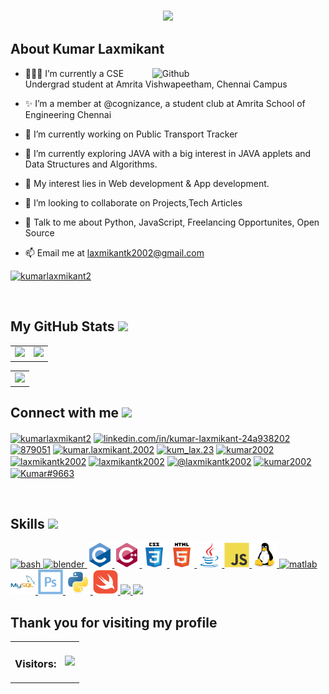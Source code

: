 <h3 align="center">
                  <p align="center">
  <a href="https://github.com/DenverCoder1/readme-typing-svg"><img src="https://readme-typing-svg.herokuapp.com?color=8203B3&lines=Hi+this+is+Kumar+Laxmikant;Computer+Science+Student;iOS+App+Developer;DS%20|%20AI%20|%20ML%20Enthusiast;Web%20Developer;Always%20learning%20new%20things&center=true&width=500&height=100"></a>
                  </p>
</h3>

<h2> About Kumar Laxmikant </h2> 

<img width="55%" align="right" alt="Github" src="https://camo.githubusercontent.com/bb27b9c1df90df738e91a54665d3adb08f60583fad2f266ffbde14508e6dc918/68747470733a2f2f692e70696e696d672e636f6d2f6f726967696e616c732f65342f32362f37302f65343236373032656466383734623138316163656431653266613563366364652e676966" />


- 👨🏽‍💻 I’m currently a CSE Undergrad student at Amrita Vishwapeetham, Chennai Campus

- ✨ I’m a member at @cognizance, a student club at Amrita School of Engineering Chennai

- 🔭 I’m currently working on Public Transport Tracker

- 🌱 I’m currently exploring JAVA with a big interest in JAVA applets and Data Structures and Algorithms.

- 🤔 My interest lies in Web development & App development.

- 👯 I’m looking to collaborate on Projects,Tech Articles 

- 💬 Talk to me about Python, JavaScript, Freelancing Opportunites, Open Source 

- 📫 Email me at <a href="mailto:laxmikantk2002@gmail.com">laxmikantk2002@gmail.com</a>

<p align="left"> <a href="https://twitter.com/kumarlaxmikant2" target="blank"><img src="https://img.shields.io/twitter/follow/kumarlaxmikant2?logo=twitter&style=for-the-badge" alt="kumarlaxmikant2" /></a> </p>

<br>

<h2> My GitHub Stats <img src='https://media1.giphy.com/media/du3J3cXyzhj75IOgvA/giphy.gif?cid=ecf05e47x2g034i9pzwtzzsd3xgg2w9nr94t4tflbbgo3008&rid=giphy.gif' width='32px'> </h2>
<table>
  <tr>
    <td>
      <img src="https://github-readme-stats.vercel.app/api?username=Kumar-laxmi&show_icons=true&include_all_commits=true&count_private=true&hide_border=true&theme=algolia"   />
    </td>
    <td>
      <img src="https://github-readme-streak-stats.herokuapp.com?user=Kumar-laxmi&theme=algolia&hide_border=true" />
    </td>                           
  </tr>
</table>
<table>
    <tr>
      <td>
        <img src="https://github-profile-trophy.vercel.app/?username=Kumar-laxmi&theme=algolia&column=3" />
      </td>
  </tr>
</table>

<h2> Connect with me <img src='https://raw.githubusercontent.com/ShahriarShafin/ShahriarShafin/main/Assets/handshake.gif' width="100px"> </h2>
<p align="left">
<a href="https://twitter.com/kumarlaxmikant2" target="blank"><img align="center" src="https://raw.githubusercontent.com/rahuldkjain/github-profile-readme-generator/master/src/images/icons/Social/twitter.svg" alt="kumarlaxmikant2" height="30" width="40" /></a>
<a href="https://linkedin.com/in/linkedin.com/in/kumar-laxmikant-24a938202" target="blank"><img align="center" src="https://raw.githubusercontent.com/rahuldkjain/github-profile-readme-generator/master/src/images/icons/Social/linked-in-alt.svg" alt="linkedin.com/in/kumar-laxmikant-24a938202" height="30" width="40" /></a>
<a href="https://stackoverflow.com/users/879051" target="blank"><img align="center" src="https://raw.githubusercontent.com/rahuldkjain/github-profile-readme-generator/master/src/images/icons/Social/stack-overflow.svg" alt="879051" height="30" width="40" /></a>
<a href="https://fb.com/kumar.laxmikant.2002" target="blank"><img align="center" src="https://raw.githubusercontent.com/rahuldkjain/github-profile-readme-generator/master/src/images/icons/Social/facebook.svg" alt="kumar.laxmikant.2002" height="30" width="40" /></a>
<a href="https://instagram.com/kum_lax.23" target="blank"><img align="center" src="https://raw.githubusercontent.com/rahuldkjain/github-profile-readme-generator/master/src/images/icons/Social/instagram.svg" alt="kum_lax.23" height="30" width="40" /></a>
<a href="https://www.codechef.com/users/kumar2002" target="blank"><img align="center" src="https://cdn.jsdelivr.net/npm/simple-icons@3.1.0/icons/codechef.svg" alt="kumar2002" height="30" width="40" /></a>
<a href="https://www.hackerrank.com/laxmikantk2002" target="blank"><img align="center" src="https://raw.githubusercontent.com/rahuldkjain/github-profile-readme-generator/master/src/images/icons/Social/hackerrank.svg" alt="laxmikantk2002" height="30" width="40" /></a>
<a href="https://www.leetcode.com/laxmikantk2002" target="blank"><img align="center" src="https://raw.githubusercontent.com/rahuldkjain/github-profile-readme-generator/master/src/images/icons/Social/leet-code.svg" alt="laxmikantk2002" height="30" width="40" /></a>
<a href="https://www.hackerearth.com/@laxmikantk2002" target="blank"><img align="center" src="https://raw.githubusercontent.com/rahuldkjain/github-profile-readme-generator/master/src/images/icons/Social/hackerearth.svg" alt="@laxmikantk2002" height="30" width="40" /></a>
<a href="https://www.topcoder.com/members/kumar2002" target="blank"><img align="center" src="https://cdn.jsdelivr.net/npm/simple-icons@3.0.1/icons/topcoder.svg" alt="kumar2002" height="30" width="40" /></a>
<a href="https://discord.gg/Kumar#9663" target="blank"><img align="center" src="https://raw.githubusercontent.com/rahuldkjain/github-profile-readme-generator/master/src/images/icons/Social/discord.svg" alt="Kumar#9663" height="30" width="40" /></a>
</p>

<br>

<h2> Skills <img src = "https://media2.giphy.com/media/QssGEmpkyEOhBCb7e1/giphy.gif?cid=ecf05e47a0n3gi1bfqntqmob8g9aid1oyj2wr3ds3mg700bl&rid=giphy.gif" width = 32px> </h2>
<p align="left"> <a href="https://www.gnu.org/software/bash/" target="_blank"> <img src="https://www.vectorlogo.zone/logos/gnu_bash/gnu_bash-icon.svg" alt="bash" width="40" height="40"/> </a> <a href="https://www.blender.org/" target="_blank"> <img src="https://download.blender.org/branding/community/blender_community_badge_white.svg" alt="blender" width="40" height="40"/> </a> <a href="https://www.cprogramming.com/" target="_blank"> <img src="https://raw.githubusercontent.com/devicons/devicon/master/icons/c/c-original.svg" alt="c" width="40" height="40"/> </a> <a href="https://www.w3schools.com/cpp/" target="_blank"> <img src="https://raw.githubusercontent.com/devicons/devicon/master/icons/cplusplus/cplusplus-original.svg" alt="cplusplus" width="40" height="40"/> </a> <a href="https://www.w3schools.com/css/" target="_blank"> <img src="https://raw.githubusercontent.com/devicons/devicon/master/icons/css3/css3-original-wordmark.svg" alt="css3" width="40" height="40"/> </a> <a href="https://www.w3.org/html/" target="_blank"> <img src="https://raw.githubusercontent.com/devicons/devicon/master/icons/html5/html5-original-wordmark.svg" alt="html5" width="40" height="40"/> </a> <a href="https://www.java.com" target="_blank"> <img src="https://raw.githubusercontent.com/devicons/devicon/master/icons/java/java-original.svg" alt="java" width="40" height="40"/> </a> <a href="https://developer.mozilla.org/en-US/docs/Web/JavaScript" target="_blank"> <img src="https://raw.githubusercontent.com/devicons/devicon/master/icons/javascript/javascript-original.svg" alt="javascript" width="40" height="40"/> </a> <a href="https://www.linux.org/" target="_blank"> <img src="https://raw.githubusercontent.com/devicons/devicon/master/icons/linux/linux-original.svg" alt="linux" width="40" height="40"/> </a> <a href="https://www.mathworks.com/" target="_blank"> <img src="https://upload.wikimedia.org/wikipedia/commons/2/21/Matlab_Logo.png" alt="matlab" width="40" height="40"/> </a> <a href="https://www.mysql.com/" target="_blank"> <img src="https://raw.githubusercontent.com/devicons/devicon/master/icons/mysql/mysql-original-wordmark.svg" alt="mysql" width="40" height="40"/> </a> <a href="https://www.photoshop.com/en" target="_blank"> <img src="https://raw.githubusercontent.com/devicons/devicon/master/icons/photoshop/photoshop-line.svg" alt="photoshop" width="40" height="40"/> </a> <a href="https://www.python.org" target="_blank"> <img src="https://raw.githubusercontent.com/devicons/devicon/master/icons/python/python-original.svg" alt="python" width="40" height="40"/> </a> <a href="https://developer.apple.com/swift/" target="_blank"> <img src="https://raw.githubusercontent.com/devicons/devicon/master/icons/swift/swift-original.svg" alt="swift" width="40" height="40"/> </a><a href= https://github.com/Kumar-laxmi?tab=repositories&q=&type=&language=flutter&sort= > <img width ='32px' src ='https://raw.githubusercontent.com/rahulbanerjee26/githubAboutMeGenerator/main/icons/flutter.svg'> </a>
<a href= https://github.com/Kumar-laxmi?tab=repositories&q=&type=&language=dart&sort= > <img width ='32px' src ='https://raw.githubusercontent.com/rahulbanerjee26/githubAboutMeGenerator/main/icons/dart.svg'> </a>
 </p>

 <h2> Thank you for visiting my profile </h2>                                                                                                                      
 <table>
        <tr>
             <td><h3> Visitors: </h3></td>
             <td><img src="https://profile-counter.glitch.me/Kumar-laxmi/count.svg"></td>                                                                     
        </tr>                                                                                             
 </table>

